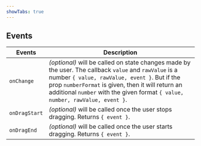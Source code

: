 ```yaml
---
showTabs: true
---
```


## Events

| Events        | Description                                                                                                                                                                                                                                                                                  |
| ------------- | -------------------------------------------------------------------------------------------------------------------------------------------------------------------------------------------------------------------------------------------------------------------------------------------- |
| `onChange`    | _(optional)_ will be called on state changes made by the user. The callback `value` and `rawValue` is a number `{ value, rawValue, event }`. But if the prop `numberFormat` is given, then it will return an additional `number` with the given format `{ value, number, rawValue, event }`. |
| `onDragStart` | _(optional)_ will be called once the user stops dragging. Returns `{ event }`.                                                                                                                                                                                                               |
| `onDragEnd`   | _(optional)_ will be called once the user starts dragging. Returns `{ event }`.                                                                                                                                                                                                              |
